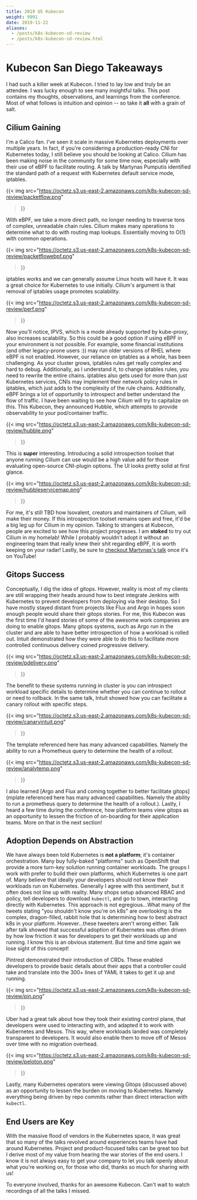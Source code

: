 ```yaml
---
title: 2019 US Kubecon
weight: 9991
date: 2019-11-22
aliases:
  - /posts/k8s-kubecon-sd-review
  - /posts/k8s-kubecon-sd-review.html
---
```


# Kubecon San Diego Takeaways

I had such a killer week at Kubecon. I tried to lay low and truly be an
attendee. I was lucky enough to see many insightful talks. This post contains my
thoughts, observations, and learnings from the conference. Most of what follows
is intuition and opinion -- so take it **all** with a grain of salt.

## Cilium Gaining

I'm a Calico fan. I've seen it scale in massive Kubernetes deployments over
multiple years. In fact, if you're considering a production-ready CNI for
Kubernetes today, I still believe you should be looking at Calico. Cilium has
been making noise in the community for some time now, especially with their use
of eBPF to facilitate routing. A talk by Martynas Pumputis identified the
standard path of a request with Kubernetes default service mode, iptables.

{{< img
src="https://octetz.s3.us-east-2.amazonaws.com/k8s-kubecon-sd-review/packetflow.png"
>}}

With eBPF, we take a more direct path, no longer needing to traverse tons of
complex, unreadable chain rules. Cilium makes many operations to determine what
to do with routing map lookups. Essentially moving to O(1) with common
operations.

{{< img
src="https://octetz.s3.us-east-2.amazonaws.com/k8s-kubecon-sd-review/packetflowebpf.png"
>}}

iptables works and we can generally assume Linux hosts will have it. It was a
great choice for Kubernetes to use initially. Cilium's argument is that removal
of iptables usage promotes scalability.

{{< img
src="https://octetz.s3.us-east-2.amazonaws.com/k8s-kubecon-sd-review/perf.png"
>}}

Now you'll notice, IPVS, which is a mode already supported by kube-proxy, also
increases scalability.  So this could be a good option if using eBPF in your
environment is not possible. For example, some financial institutions (and other
legacy-prone users :)) may run older versions of RHEL where eBPF is not enabled.
However, our reliance on iptables as a whole, has been challenging. As your
cluster grows, iptables rules get really complex and hard to debug.
Additionally, as I understand it, to change iptables rules, you need to rewrite
the entire chains. iptables also gets used for more than just Kubernetes
services, CNIs may implement their network policy rules in iptables, which just
adds to the complexity of the rule chains.  Additionally, eBPF brings a lot of
opportunity to introspect and better understand the flow of traffic. I have been
waiting to see how Cilium will try to capitalize on this. This Kubecon, they
announced Hubble, which attempts to provide observability to your pod/container
traffic.

{{< img
src="https://octetz.s3.us-east-2.amazonaws.com/k8s-kubecon-sd-review/hubble.png"
>}}

This is **super** interesting. Introducing a solid introspection toolset that
anyone running Cilium can use would be a high value add for those evaluating
open-source CNI-plugin options. The UI looks pretty solid at first glance.

{{< img
src="https://octetz.s3.us-east-2.amazonaws.com/k8s-kubecon-sd-review/hubbleservicemap.png"
>}}

For me, it's still TBD how Isovalent, creators and maintainers of Cilium, will
make their money. If this introspection toolset remains open and free, it'd be a
big leg up for Cilium in my opinion.  Talking to strangers at Kubecon, people
are excited to see how this project progresses.  I am **stoked** to try out
Cilium in my homelab! While I probably wouldn't adopt it without an engineering
team that really knew their shit regarding eBPF, it is worth keeping on your
radar!  Lastly, be sure to [checkout Martynas's
talk](https://kccncna19.sched.com/event/Uaam/liberating-kubernetes-from-kube-proxy-and-iptables-martynas-pumputis-cilium)
once it's on YouTube!

## Gitops Success

Conceptually, I dig the idea of gitops. However, reality is most of my clients
are still wrapping their heads around how to best integrate Jenkins with
Kubernetes to prevent developers from deploying via their desktop. So I have
mostly stayed distant from projects like Flux and Argo in hopes soon enough
people would share their gitops stories. For me, this Kubecon was the first time
I'd heard stories of some of the awesome work companies are doing to enable
gitops. Many gitops systems, such as Argo run in the cluster and are able to
have better introspection of how a workload is rolled out. Intuit demonstrated
how they were able to do this to facilitate more controlled continuous delivery
coined progressive delivery.

{{< img
src="https://octetz.s3.us-east-2.amazonaws.com/k8s-kubecon-sd-review/pdelivery.png"
>}}

The benefit to these systems running in cluster is you can introspect workload
specific details to determine whether you can continue to rollout or need to
rollback. In the same talk, Intuit showed how you can facilitate a canary
rollout with specific steps.

{{< img
src="https://octetz.s3.us-east-2.amazonaws.com/k8s-kubecon-sd-review/canaryintuit.png"
>}}

The template referenced here has many advanced capabilities. Namely the ability
to run a Prometheus query to determine the health of a rollout.

{{< img
src="https://octetz.s3.us-east-2.amazonaws.com/k8s-kubecon-sd-review/analytemp.png"
>}}

I also learned [Argo and Flux and coming together to better facilitate
gitops](mplate referenced here has many advanced capabilities. Namely the
ability to run a prometheus query to determine the health of a rollout.).
Lastly, I heard a few time during the conference, how platform teams view gitops
as an opportunity to lessen the friction of on-boarding for their application
teams. More on that in the next section!

## Adoption Depends on Abstraction

We have always been told Kubernetes is **not a platform**; it's container
orchestration. Many buy fully-baked "platforms" such as OpenShift that provide a
more turn-key solution running container workloads. The groups I work with
prefer to build their own platforms, which Kubernetes is one part of. Many
believe that ideally your developers should not know their workloads run on
Kubernetes.  Generally I agree with this sentiment, but it often does not line
up with reality.  Many shops setup advanced RBAC and policy, tell developers to
download `kubectl`, and go to town, interacting directly with Kubernetes. This
approach is not egregious...What many of the tweets stating "you shouldn't know
you're on k8s" are overlooking is the complex, dragon-filled, rabbit hole that
is determining how to best abstract k8s in your platform. However...these
tweeters aren't wrong either. Talk after talk showed that successful adoption of
Kubernetes was often driven by how low friction it was for developers to get
their workloads up and running. I know this is an obvious statement. But time
and time again we lose sight of this concept! 

Pintrest demonstrated their introduction of CRDs. These enabled developers to
provide basic details about their apps that a controller could take and
translate into the 300+ lines of YAML it takes to get it up and running.

{{< img
src="https://octetz.s3.us-east-2.amazonaws.com/k8s-kubecon-sd-review/pin.png"
>}}

Uber had a great talk about how they took their existing control plane, that
developers were used to interacting with, and adapted it to work with Kubernetes
and Mesos. This way, where workloads landed was completely transparent to
developers. It would also enable them to move off of Mesos over time with no
migration overhead.

{{< img
src="https://octetz.s3.us-east-2.amazonaws.com/k8s-kubecon-sd-review/peloton.png"
>}}

Lastly, many Kubernetes operators were viewing Gitops (discussed above) as an
opportunity to lessen the burden on moving to Kubernetes. Namely everything
being driven by repo commits rather than direct interaction with `kubectl`.

## End Users are Key

With the massive flood of vendors in the Kubernetes space, it was great that so
many of the talks revolved around experiences teams have had around Kubernetes.
Project and product-focused talks can be great too but I derive most of my value
from hearing the war stories of the end users. I know it is not always easy to
get your company to let you talk openly about what you're working on, for those
who did, thanks so much for sharing with us!

To everyone involved, thanks for an awesome Kubecon. Can't wait to watch
recordings of all the talks I missed.
